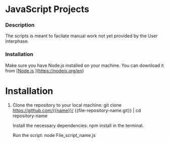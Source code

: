 # JavaScript Projects

### Description
The scripts is meant to facilate manual work not yet provided by the User Interphase. 

### Installation
Make sure you have Node.js installed on your machine. You can download it from [[Node.js](https://nodejs.org/).](https://nodejs.org/en) 

# Installation
1. Clone the repository to your local machine: git clone https://github.com/{{name}}/ {{file-repository-name.git}} | cd repository-name

   Install the necessary dependencies: npm install in the terminal.

   Run the script: node File_script_name.js

   
